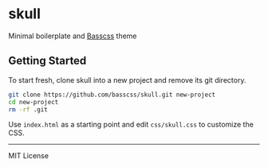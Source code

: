 # skull

Minimal boilerplate and [Basscss](http://basscss.com) theme

## Getting Started

To start fresh, clone skull into a new project and remove its git directory.

``` bash
git clone https://github.com/basscss/skull.git new-project
cd new-project
rm -rf .git
```

Use `index.html` as a starting point and edit `css/skull.css` to customize the CSS.

---

MIT License

